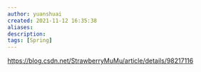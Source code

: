 ```yaml
---
author: yuanshuai
created: 2021-11-12 16:35:38
aliases: 
description:
tags: [Spring]
---
```


https://blog.csdn.net/StrawberryMuMu/article/details/98217116
